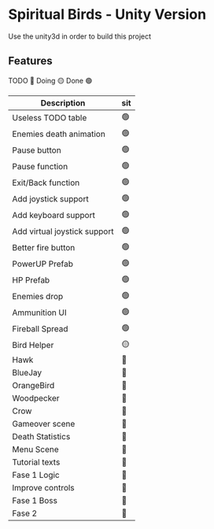 # Spiritual Birds - Unity Version

Use the unity3d in order to build this project

## Features

TODO 🔴
Doing 🟡
Done 🟢

| Description | sit |
| -- | -- |
| Useless TODO table | 🟢 |
| Enemies death animation | 🟢 |
| Pause button | 🟢 |
| Pause function | 🟢 |
| Exit/Back function | 🟢 |
| Add joystick support | 🟢 |
| Add keyboard support | 🟢 |
| Add virtual joystick support | 🟢 |
| Better fire button | 🟢 |
| PowerUP Prefab | 🟢 |
| HP Prefab | 🟢 |
| Enemies drop | 🟢 |
| Ammunition UI | 🟢 |
| Fireball Spread | 🟢 |
| Bird Helper | 🟡 |
| Hawk | 🔴 |
| BlueJay | 🔴 |
| OrangeBird | 🔴 |
| Woodpecker | 🔴 |
| Crow | 🔴 |
| Gameover scene | 🔴 |
| Death Statistics | 🔴 |
| Menu Scene | 🔴 |
| Tutorial texts | 🔴 |
| Fase 1 Logic | 🔴 |
| Improve controls | 🔴 |
| Fase 1 Boss | 🔴 |
| Fase 2 | 🔴 |
